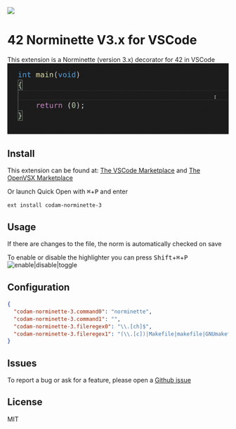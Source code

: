 <img
  src="https://raw.githubusercontent.com/Mariusmivw/vscode-42-norminette-3-highlighter/master/42.png"
  width=128>

# 42 Norminette V3.x for VSCode

This extension is a Norminette (version 3.x) decorator for 42 in VSCode
![example](example.gif)
## Install

This extension can be found at:
[The VSCode Marketplace](https://marketplace.visualstudio.com/items?itemName=MariusvanWijk-JoppeKoers.codam-norminette-3) and [The OpenVSX Marketplace](https://open-vsx.org/extension/MariusvanWijk-JoppeKoers/codam-norminette-3)

Or launch Quick Open with <kbd>⌘</kbd>+<kbd>P</kbd> and enter
```
ext install codam-norminette-3
```

## Usage

If there are changes to the file, the norm is automatically checked on save

To enable or disable the highlighter you can press <kbd>Shift</kbd>+<kbd>⌘</kbd>+<kbd>P</kbd>
![enable|disable|toggle](enable.gif)

## Configuration

```json
{
  "codam-norminette-3.command0": "norminette",
  "codam-norminette-3.command1": "",
  "codam-norminette-3.fileregex0": "\\.[ch]$",
  "codam-norminette-3.fileregex1": "(\\.[c])|Makefile|makefile|GNUmakefile$"
}
```

## Issues

To report a bug or ask for a feature, please open a [Github issue](https://github.com/Mariusmivw/vscode-42-norminette-3-highlighter/issues)


## License

MIT
